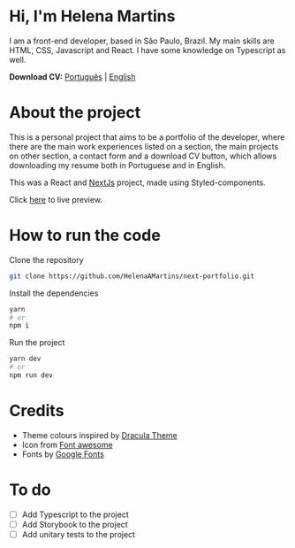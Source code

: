 # Hi, I'm Helena Martins

I am a front-end developer, based in São Paulo, Brazil. My main skills are HTML, CSS, Javascript and React. I have some knowledge on Typescript as well.

**Download CV:** [Português](mhelena.com.br/helena-martins-cv.pdf) | [English](mhelena.com.br/helena-martins-resume.pdf)

# About the project

This is a personal project that aims to be a portfolio of the developer, where there are the main work experiences listed on a section, the main projects on other section, a contact form and a download CV button, which allows downloading my resume both in Portuguese and in English.

This was a React and [NextJs](https://nextjs.org) project, made using Styled-components.

Click [here](https://mhelena.com.br) to live preview.

# How to run the code

Clone the repository

```bash
git clone https://github.com/HelenaAMartins/next-portfolio.git
```

Install the dependencies

```bash
yarn
# or
npm i
```

Run the project

```bash
yarn dev
# or
npm run dev
```

# Credits

- Theme colours inspired by [Dracula Theme](https://draculatheme.com)
- Icon from [Font awesome](https://fontawesome.com/icons)
- Fonts by [Google Fonts](https://fonts.google.com)

# To do
- [ ] Add Typescript to the project
- [ ] Add Storybook to the project
- [ ] Add unitary tests to the project
